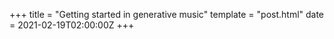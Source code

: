 +++
title = "Getting started in generative music"
template = "post.html"
date = 2021-02-19T02:00:00Z
+++
